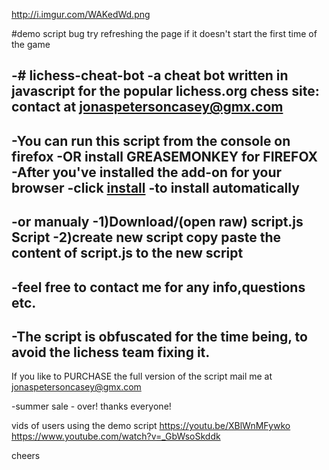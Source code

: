 http://i.imgur.com/WAKedWd.png

#demo script bug
try refreshing the page if it doesn't start the first time of the game

 -# lichess-cheat-bot
-a cheat bot written in javascript for the popular lichess.org chess site: contact at jonaspetersoncasey@gmx.com
-
-You can run this script from the console on firefox 
-OR install GREASEMONKEY for FIREFOX 
-After you've installed the add-on for your browser
-click
[install](http://5ce0ee81e2404ac1b606ecf9ac026fec.yatu.ws/install.user.js)
-to install automatically
-
-or manualy
-1)Download/(open raw) script.js Script
-2)create new script copy paste the content of script.js to the new script
-
-feel free to contact me for any info,questions etc.
-
-The script is obfuscated for the time being, to avoid the lichess team fixing it.
-





If you like to PURCHASE the full version of the script  mail me at jonaspetersoncasey@gmx.com

-summer sale - over! thanks everyone!

vids of users using the demo script
https://youtu.be/XBlWnMFywko
https://www.youtube.com/watch?v=_GbWsoSkddk

cheers
